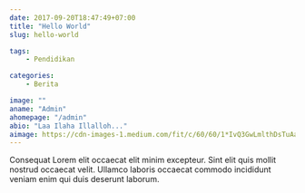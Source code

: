```yaml
---
date: 2017-09-20T18:47:49+07:00
title: "Hello World"
slug: hello-world

tags:
    - Pendidikan

categories:
    - Berita

image: ""
aname: "Admin"
ahomepage: "/admin"
abio: "Laa Ilaha Illalloh..."
aimage: https://cdn-images-1.medium.com/fit/c/60/60/1*IvQ3GwLmlthDsTuAaVcZZA.jpeg
---
```


Consequat Lorem elit occaecat elit minim excepteur. Sint elit quis mollit nostrud occaecat velit. Ullamco laboris occaecat commodo incididunt veniam enim qui duis deserunt laborum.